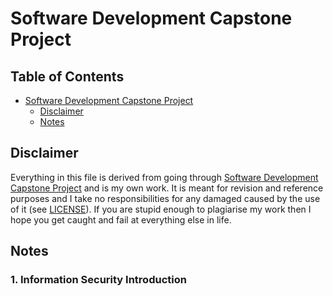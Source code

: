 # Software Development Capstone Project

## Table of Contents

* [Software Development Capstone Project](#software-development-capstone-project)
  * [Disclaimer](#disclaimer)
  * [Notes](#notes)

## Disclaimer

Everything in this file is derived from going through [Software Development Capstone Project](https://www.edx.org/course/software-development-capstone-project-ubcx-softengprjx) and is my own work. It is meant for revision and reference purposes and I take no responsibilities for any damaged caused by the use of it (see [LICENSE](https://github.com/honmanyau/study-notes/blob/master/LICENSE.md)). If you are stupid enough to plagiarise my work then I hope you get caught and fail at everything else in life.

## Notes

### 1. Information Security Introduction
